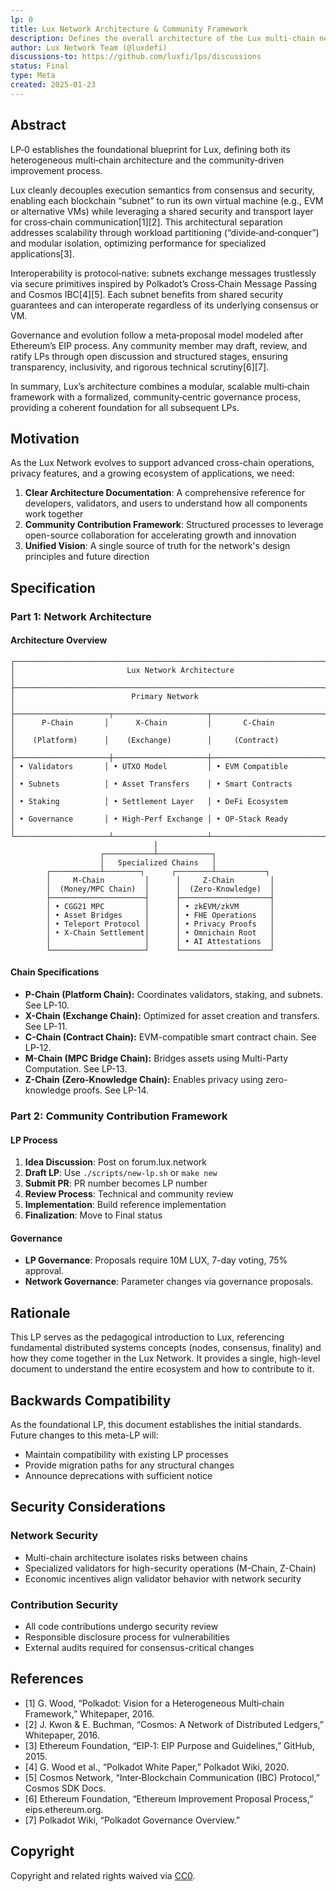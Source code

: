 ```yaml
---
lp: 0
title: Lux Network Architecture & Community Framework
description: Defines the overall architecture of the Lux multi-chain network and the governance/process framework for the community.
author: Lux Network Team (@luxdefi)
discussions-to: https://github.com/luxfi/lps/discussions
status: Final
type: Meta
created: 2025-01-23
---
```


## Abstract

LP‑0 establishes the foundational blueprint for Lux, defining both its heterogeneous multi‑chain architecture and the community‑driven improvement process.

Lux cleanly decouples execution semantics from consensus and security, enabling each blockchain “subnet” to run its own virtual machine (e.g., EVM or alternative VMs) while leveraging a shared security and transport layer for cross‑chain communication[1][2]. This architectural separation addresses scalability through workload partitioning (“divide‑and‑conquer”) and modular isolation, optimizing performance for specialized applications[3].

Interoperability is protocol‑native: subnets exchange messages trustlessly via secure primitives inspired by Polkadot’s Cross‑Chain Message Passing and Cosmos IBC[4][5]. Each subnet benefits from shared security guarantees and can interoperate regardless of its underlying consensus or VM.

Governance and evolution follow a meta‑proposal model modeled after Ethereum’s EIP process. Any community member may draft, review, and ratify LPs through open discussion and structured stages, ensuring transparency, inclusivity, and rigorous technical scrutiny[6][7].

In summary, Lux’s architecture combines a modular, scalable multi‑chain framework with a formalized, community‑centric governance process, providing a coherent foundation for all subsequent LPs.

## Motivation

As the Lux Network evolves to support advanced cross-chain operations, privacy features, and a growing ecosystem of applications, we need:

1. **Clear Architecture Documentation**: A comprehensive reference for developers, validators, and users to understand how all components work together
2. **Community Contribution Framework**: Structured processes to leverage open-source collaboration for accelerating growth and innovation
3. **Unified Vision**: A single source of truth for the network's design principles and future direction

## Specification

### Part 1: Network Architecture

#### Architecture Overview

```text
┌─────────────────────────────────────────────────────────────────────┐
│                         Lux Network Architecture                      │
├─────────────────────────────────────────────────────────────────────┤
│                          Primary Network                              │
├─────────────────────┬─────────────────────┬─────────────────────────┤
│      P-Chain       │      X-Chain         │       C-Chain           │
│    (Platform)      │    (Exchange)        │     (Contract)          │
├─────────────────────┼─────────────────────┼─────────────────────────┤
│ • Validators       │ • UTXO Model         │ • EVM Compatible        │
│ • Subnets          │ • Asset Transfers    │ • Smart Contracts       │
│ • Staking          │ • Settlement Layer   │ • DeFi Ecosystem        │
│ • Governance       │ • High-Perf Exchange │ • OP-Stack Ready        │
└─────────────────────┴─────────────────────┴─────────────────────────┘
                                │
                    ┌───────────┴────────────┐
                    │   Specialized Chains   │
        ┌───────────┴────────┐      ┌────────┴───────────┐
        │     M-Chain         │      │     Z-Chain        │
        │  (Money/MPC Chain)  │      │  (Zero-Knowledge)  │
        ├─────────────────────┤      ├────────────────────┤
        │ • CGG21 MPC         │      │ • zkEVM/zkVM       │
        │ • Asset Bridges     │      │ • FHE Operations   │
        │ • Teleport Protocol │      │ • Privacy Proofs   │
        │ • X-Chain Settlement│      │ • Omnichain Root   │
        │                     │      │ • AI Attestations  │
        └─────────────────────┘      └────────────────────┘
```

#### Chain Specifications

- **P-Chain (Platform Chain):** Coordinates validators, staking, and subnets. See LP-10.
- **X-Chain (Exchange Chain):** Optimized for asset creation and transfers. See LP-11.
- **C-Chain (Contract Chain):** EVM-compatible smart contract chain. See LP-12.
- **M-Chain (MPC Bridge Chain):** Bridges assets using Multi-Party Computation. See LP-13.
- **Z-Chain (Zero-Knowledge Chain):** Enables privacy using zero-knowledge proofs. See LP-14.

### Part 2: Community Contribution Framework

#### LP Process

1. **Idea Discussion**: Post on forum.lux.network
2. **Draft LP**: Use `./scripts/new-lp.sh` or `make new`
3. **Submit PR**: PR number becomes LP number
4. **Review Process**: Technical and community review
5. **Implementation**: Build reference implementation
6. **Finalization**: Move to Final status

#### Governance

- **LP Governance**: Proposals require 10M LUX, 7-day voting, 75% approval.
- **Network Governance**: Parameter changes via governance proposals.

## Rationale

This LP serves as the pedagogical introduction to Lux, referencing fundamental distributed systems concepts (nodes, consensus, finality) and how they come together in the Lux Network. It provides a single, high-level document to understand the entire ecosystem and how to contribute to it.

## Backwards Compatibility

As the foundational LP, this document establishes the initial standards. Future changes to this meta-LP will:
- Maintain compatibility with existing LP processes
- Provide migration paths for any structural changes
- Announce deprecations with sufficient notice

## Security Considerations

### Network Security
- Multi-chain architecture isolates risks between chains
- Specialized validators for high-security operations (M-Chain, Z-Chain)
- Economic incentives align validator behavior with network security


### Contribution Security
- All code contributions undergo security review
- Responsible disclosure process for vulnerabilities
- External audits required for consensus-critical changes

## References

- [1] G. Wood, “Polkadot: Vision for a Heterogeneous Multi‑chain Framework,” Whitepaper, 2016.
- [2] J. Kwon & E. Buchman, “Cosmos: A Network of Distributed Ledgers,” Whitepaper, 2016.
- [3] Ethereum Foundation, “EIP‑1: EIP Purpose and Guidelines,” GitHub, 2015.
- [4] G. Wood et al., “Polkadot White Paper,” Polkadot Wiki, 2020.
- [5] Cosmos Network, “Inter‑Blockchain Communication (IBC) Protocol,” Cosmos SDK Docs.
- [6] Ethereum Foundation, “Ethereum Improvement Proposal Process,” eips.ethereum.org.
- [7] Polkadot Wiki, “Polkadot Governance Overview.”

## Copyright

Copyright and related rights waived via [CC0](../LICENSE.md).
